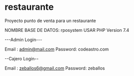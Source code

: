 # restaurante
Proyecto punto de venta para un restaurante

NOMBRE BASE DE DATOS: rposystem
USAR PHP Version 7.4


---Admin Login---

Email	: admin@mail.com
Password: codeastro.com

--Cajero Login--

Email	: zeballos6@gmail.com
Password: zeballos 